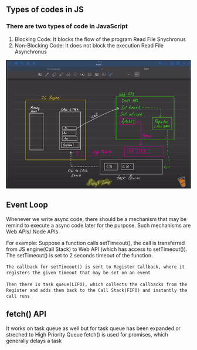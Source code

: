 
## Types of codes in JS

### There are two types of code in JavaScript
1. Blocking Code:
                It blocks the flow of the program
                Read File Snychronus
2. Non-Blocking Code:
                    It does not block the execution
                    Read File Asynchronus




<img title = "Event Loop" alt = "Event and Async" src = "image.png">



## Event Loop

Whenever we write async code, there should be a mechanism that may be remind to execute a async code later for the purpose.
Such mechanisms are Web APIs/ Node APIs

For example:
    Suppose a function calls setTimeout(), the call is transferred from JS engine(Call Stack) to Web API (which has access to setTimeout()).
    The setTimeout() is set to 2 seconds timeout of the function. 

    The callback for setTimeout() is sent to Register Callback, where it registers the given timeout that may be set on an event

    Then there is task queue(LIFO), which collects the callbacks from the Register and adds them back to the Call Stack(FIFO) and instantly the call runs


## fetch() API

It works on task queue as well but for task queue has been expanded or streched to High Priority Queue
fetch() is used for promises, which generally delays a task 

